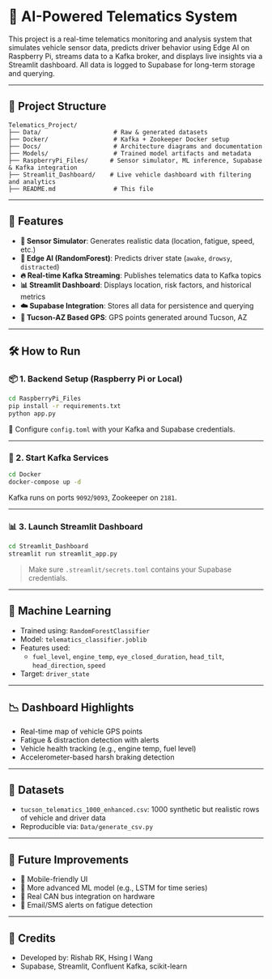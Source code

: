 # 🚗 AI-Powered Telematics System

This project is a real-time telematics monitoring and analysis system that simulates vehicle sensor data, predicts driver behavior using Edge AI on Raspberry Pi, streams data to a Kafka broker, and displays live insights via a Streamlit dashboard. All data is logged to Supabase for long-term storage and querying.

---

## 📁 Project Structure

```
Telematics_Project/
├── Data/                    # Raw & generated datasets
├── Docker/                  # Kafka + Zookeeper Docker setup
├── Docs/                    # Architecture diagrams and documentation
├── Models/                  # Trained model artifacts and metadata
├── RaspberryPi_Files/      # Sensor simulator, ML inference, Supabase & Kafka integration
├── Streamlit_Dashboard/    # Live vehicle dashboard with filtering and analytics
├── README.md                # This file
```

---

## 🚦 Features

- **📡 Sensor Simulator**: Generates realistic data (location, fatigue, speed, etc.)
- **🤖 Edge AI (RandomForest)**: Predicts driver state (`awake`, `drowsy`, `distracted`)
- **🔥 Real-time Kafka Streaming**: Publishes telematics data to Kafka topics
- **📊 Streamlit Dashboard**: Displays location, risk factors, and historical metrics
- **☁️ Supabase Integration**: Stores all data for persistence and querying
- **📍 Tucson-AZ Based GPS**: GPS points generated around Tucson, AZ

---

## 🛠️ How to Run

### 📦 1. Backend Setup (Raspberry Pi or Local)

```bash
cd RaspberryPi_Files
pip install -r requirements.txt
python app.py
```

🔧 Configure `config.toml` with your Kafka and Supabase credentials.

---

### 🐳 2. Start Kafka Services

```bash
cd Docker
docker-compose up -d
```

Kafka runs on ports `9092`/`9093`, Zookeeper on `2181`.

---

### 📊 3. Launch Streamlit Dashboard

```bash
cd Streamlit_Dashboard
streamlit run streamlit_app.py
```

> Make sure `.streamlit/secrets.toml` contains your Supabase credentials.

---

## 🧠 Machine Learning

- Trained using: `RandomForestClassifier`
- Model: `telematics_classifier.joblib`
- Features used:
  - `fuel_level`, `engine_temp`, `eye_closed_duration`, `head_tilt`, `head_direction`, `speed`
- Target: `driver_state`

---

## 📉 Dashboard Highlights

- Real-time map of vehicle GPS points
- Fatigue & distraction detection with alerts
- Vehicle health tracking (e.g., engine temp, fuel level)
- Accelerometer-based harsh braking detection

---

## 📂 Datasets

- `tucson_telematics_1000_enhanced.csv`: 1000 synthetic but realistic rows of vehicle and driver data
- Reproducible via: `Data/generate_csv.py`

---

## 📌 Future Improvements

- 📲 Mobile-friendly UI
- 🧠 More advanced ML model (e.g., LSTM for time series)
- 🚗 Real CAN bus integration on hardware
- 🔔 Email/SMS alerts on fatigue detection

---

## 🙌 Credits

- Developed by: Rishab RK, Hsing I Wang
- Supabase, Streamlit, Confluent Kafka, scikit-learn